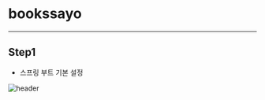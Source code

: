# bookssayo
***
## Step1
* 스프링 부트 기본 설정

![header](https://capsule-render.vercel.app/api?type=wave&color=auto&height=300&section=header&text=capsule%20render&fontSize=90)
